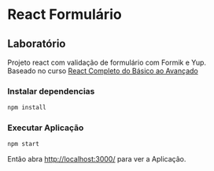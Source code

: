 # React Formulário

## Laboratório

Projeto react com validação de formulário com Formik e Yup.  
Baseado no curso [React Completo do Básico ao Avançado](https://www.udemy.com/course/react-completo-do-basico-ao-avancado/)

### Instalar dependencias

```sh
npm install
```

### Executar Aplicação

```sh
npm start
```

Então abra [http://localhost:3000/](http://localhost:3000/) para ver a Aplicação.